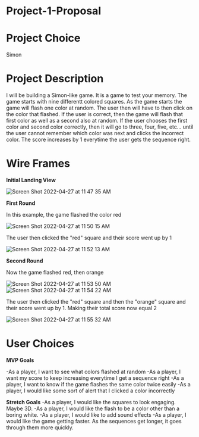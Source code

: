 # Project-1-Proposal
# Project Choice
Simon
# Project Description
I will be building a Simon-like game. It is a game to test your memory. The game starts with nine differentt colored squares. As the game starts the game will flash one color at random. The user then will have to then click on the color that flashed. If the user is correct, then the game will flash that first color as well as a second also at random. If the user chooses the first color and second color correctly, then it will go to three, four, five, etc... until the user cannot remember which color was next and clicks the incorrect color. The score increases by 1 everytime the user gets the sequence right. 
# Wire Frames
**Initial Landing View**

![Screen Shot 2022-04-27 at 11 47 35 AM](https://user-images.githubusercontent.com/102195543/165558939-28ed7bf8-f1c3-429b-a18f-e6be591682e3.png)

**First Round**

In this example, the game flashed the color red

![Screen Shot 2022-04-27 at 11 50 15 AM](https://user-images.githubusercontent.com/102195543/165559444-cac0d64f-cd47-4197-944e-9f9f9017de14.png)

The user then clicked the "red" square and their score went up by 1

![Screen Shot 2022-04-27 at 11 52 13 AM](https://user-images.githubusercontent.com/102195543/165559859-a4eba8b6-3df8-4be3-a988-9054108c38a1.png)

**Second Round**

Now the game flashed red, then orange

![Screen Shot 2022-04-27 at 11 53 50 AM](https://user-images.githubusercontent.com/102195543/165560239-2b54189d-c7f6-4a26-a269-d6fee88a40d8.png)
![Screen Shot 2022-04-27 at 11 54 22 AM](https://user-images.githubusercontent.com/102195543/165560348-60563ee8-bc13-41ac-ba95-74e3a499916f.png)

The user then clicked the "red" square and then the "orange" square and their score went up by 1. Making their total score now equal 2


![Screen Shot 2022-04-27 at 11 55 32 AM](https://user-images.githubusercontent.com/102195543/165560563-821c9db0-da4a-451a-b53b-f3e45fc6296c.png)

# User Choices
**MVP Goals**

-As a player, I want to see what colors flashed at random
-As a player, I want my score to keep increasing everytime I get a sequence right
-As a player, I want to know if the game flashes the same color twice easily
-As a player, I would like some sort of alert that I clicked a color incorrectly

**Stretch Goals**
-As a player, I would like the squares to look engaging. Maybe 3D.
-As a player, I would like the flash to be a color other than a boring white.
-As a player, I would like to add sound effects
-As a player, I would like the game getting faster. As the sequences get longer, it goes through them more quickly.

